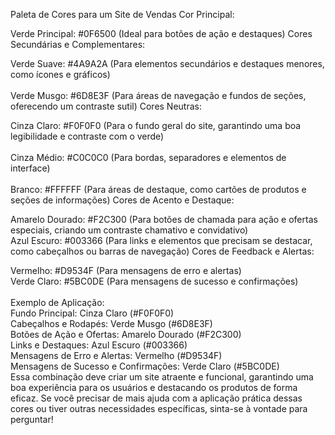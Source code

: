 Paleta de Cores para um Site de Vendas
Cor Principal:

Verde Principal: #0F6500 (Ideal para botões de ação e destaques)
Cores Secundárias e Complementares:

Verde Suave: #4A9A2A (Para elementos secundários e destaques menores, como ícones e gráficos)</br></br>
Verde Musgo: #6D8E3F (Para áreas de navegação e fundos de seções, oferecendo um contraste sutil)
Cores Neutras:

Cinza Claro: #F0F0F0 (Para o fundo geral do site, garantindo uma boa legibilidade e contraste com o verde)</br></br>
Cinza Médio: #C0C0C0 (Para bordas, separadores e elementos de interface)</br></br>
Branco: #FFFFFF (Para áreas de destaque, como cartões de produtos e seções de informações)
Cores de Acento e Destaque:

Amarelo Dourado: #F2C300 (Para botões de chamada para ação e ofertas especiais, criando um contraste chamativo e convidativo)</br>
Azul Escuro: #003366 (Para links e elementos que precisam se destacar, como cabeçalhos ou barras de navegação)
Cores de Feedback e Alertas:

Vermelho: #D9534F (Para mensagens de erro e alertas)</br>
Verde Claro: #5BC0DE (Para mensagens de sucesso e confirmações)</br></br>
Exemplo de Aplicação:</br>
Fundo Principal: Cinza Claro (#F0F0F0)</br>
Cabeçalhos e Rodapés: Verde Musgo (#6D8E3F)</br>
Botões de Ação e Ofertas: Amarelo Dourado (#F2C300)</br>
Links e Destaques: Azul Escuro (#003366)</br>
Mensagens de Erro e Alertas: Vermelho (#D9534F)</br>
Mensagens de Sucesso e Confirmações: Verde Claro (#5BC0DE)</br>
Essa combinação deve criar um site atraente e funcional, garantindo uma boa experiência para os usuários e destacando os produtos de forma eficaz. Se você precisar de mais ajuda com a aplicação prática dessas cores ou tiver outras necessidades específicas, sinta-se à vontade para perguntar!
